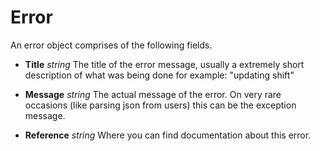 # Error
An error object comprises of the following fields.

- **Title** *string*
    The title of the error message, usually a extremely short description of what was being done for example: "updating shift"

- **Message** *string*
    The actual message of the error. On very rare occasions (like parsing json from users) this can be the exception message.

- **Reference** *string*
    Where you can find documentation about this error.